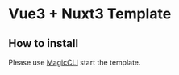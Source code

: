 # Vue3 + Nuxt3 Template

## How to install

Please use [MagicCLI](https://github.com/vbs-plus/magic-cli) start the template. 
